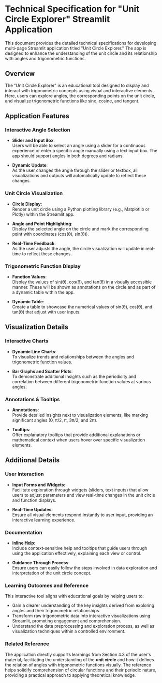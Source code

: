 # Technical Specification for "Unit Circle Explorer" Streamlit Application

This document provides the detailed technical specifications for developing multi-page Streamlit application titled "Unit Circle Explorer." The app is designed to enhance the understanding of the unit circle and its relationship with angles and trigonometric functions.

## Overview

The "Unit Circle Explorer" is an educational tool designed to display and interact with trigonometric concepts using visual and interactive elements. Here, users can explore angles, the corresponding points on the unit circle, and visualize trigonometric functions like sine, cosine, and tangent.

## Application Features

### Interactive Angle Selection

- **Slider and Input Box**:  
  Users will be able to select an angle using a slider for a continuous experience or enter a specific angle manually using a text input box. The app should support angles in both degrees and radians.
  
- **Dynamic Update**:  
  As the user changes the angle through the slider or textbox, all visualizations and outputs will automatically update to reflect these changes.

### Unit Circle Visualization

- **Circle Display**:  
  Render a unit circle using a Python plotting library (e.g., Matplotlib or Plotly) within the Streamlit app.
  
- **Angle and Point Highlighting**:  
  Display the selected angle on the circle and mark the corresponding point with coordinates (cos(θ), sin(θ)).

- **Real-Time Feedback**:  
  As the user adjusts the angle, the circle visualization will update in real-time to reflect these changes.

### Trigonometric Function Display

- **Function Values**:  
  Display the values of sin(θ), cos(θ), and tan(θ) in a visually accessible manner. These will be shown as annotations on the circle and as part of a dynamic table within the app.
  
- **Dynamic Table**:  
  Create a table to showcase the numerical values of sin(θ), cos(θ), and tan(θ) that adjust with user inputs.

## Visualization Details

### Interactive Charts

- **Dynamic Line Charts**:  
  To visualize trends and relationships between the angles and trigonometric function values.
  
- **Bar Graphs and Scatter Plots**:  
  To demonstrate additional insights such as the periodicity and correlation between different trigonometric function values at various angles.

### Annotations & Tooltips

- **Annotations**:  
  Provide detailed insights next to visualization elements, like marking significant angles (0, π/2, π, 3π/2, and 2π).
  
- **Tooltips**:  
  Offer explanatory tooltips that provide additional explanations or mathematical context when users hover over specific visualization elements.

## Additional Details

### User Interaction

- **Input Forms and Widgets**:  
  Facilitate exploration through widgets (sliders, text inputs) that allow users to adjust parameters and view real-time changes in the unit circle and function displays.

- **Real-Time Updates**:  
  Ensure all visual elements respond instantly to user input, providing an interactive learning experience.

### Documentation

- **Inline Help**:  
  Include context-sensitive help and tooltips that guide users through using the application effectively, explaining each view or control.

- **Guidance Through Process**:  
  Ensure users can easily follow the steps involved in data exploration and interpretation of the unit circle concept.

### Learning Outcomes and Reference

This interactive tool aligns with educational goals by helping users to:

- Gain a clearer understanding of the key insights derived from exploring angles and their trigonometric relationships.
- Transform raw trigonometric data into interactive visualizations using Streamlit, promoting engagement and comprehension.
- Understand the data preprocessing and exploration process, as well as visualization techniques within a controlled environment.

### Related Reference

The application directly supports learnings from Section 4.3 of the user's material, facilitating the understanding of the **unit circle** and how it defines the relation of angles with trigonometric functions visually. The reference helps solidify comprehension of circular functions and their periodic nature, providing a practical approach to applying theoretical knowledge.